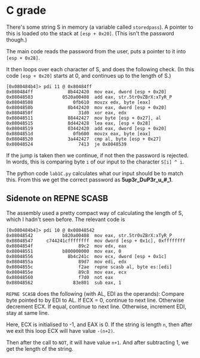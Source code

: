 # C grade
There's some string S in memory (a variable called `storedpass`). A pointer to this is loaded oto the stack at `[esp + 0x20]`. (This isn't the password though.)

The main code reads the password from the user, puts a pointer to it into `[esp + 0x28]`.

It then loops over each character of S, and does the following check. (In this code `[esp + 0x20]` starts at 0, and continues up to the length of S.)
```
[0x080484b4]> pdi 11 @ 0x80484ff
0x080484ff             8b442420  mov eax, dword [esp + 0x20]
0x08048503           0520a00408  add eax, str.5tr0vZBrX:xTyR_P
0x08048508               0fb610  movzx edx, byte [eax]
0x0804850b             8b442420  mov eax, dword [esp + 0x20]
0x0804850f                 31d0  xor eax, edx
0x08048511             88442427  mov byte [esp + 0x27], al
0x08048515             8d442428  lea eax, [esp + 0x28]
0x08048519             03442420  add eax, dword [esp + 0x20]
0x0804851d               0fb600  movzx eax, byte [eax]
0x08048520             3a442427  cmp al, byte [esp + 0x27]
0x08048524                 7413  je 0x8048539
```

If the jump is taken then we continue, if not then the password is rejected.
In words, this is comparing byte `i` of our input to the character `S[i] ^ i`.

The python code `lab1C.py` calculates what our input should be to match this. From this we get the correct password as **5up3r_DuP3r_u_#_1**.

## Sidenote on REPNE SCASB
The assembly used a pretty compact way of calculating the length of S, which I hadn't seen before.
The relevant code is
```
[0x080484b4]> pdi 10 @ 0x08048542
0x08048542           b820a00408  mov eax, str.5tr0vZBrX:xTyR_P
0x08048547     c744241cffffffff  mov dword [esp + 0x1c], 0xffffffff
0x0804854f                 89c2  mov edx, eax
0x08048551           b800000000  mov eax, 0
0x08048556             8b4c241c  mov ecx, dword [esp + 0x1c]
0x0804855a                 89d7  mov edi, edx
0x0804855c                 f2ae  repne scasb al, byte es:[edi]
0x0804855e                 89c8  mov eax, ecx
0x08048560                 f7d0  not eax
0x08048562               83e801  sub eax, 1
```

`REPNE SCASB` does the following (with AL, EDI as the operands):
Compare byte pointed to by EDI to AL.
If ECX = 0, continue to next line. Otherwise decrement ECX.
If equal, continue to next line.
Otherwise, increment EDI, stay at same line.

Here, ECX is initialised to -1, and EAX is 0.
If the string is length `n`, then after we exit this loop ECX will have value `-(n+2)`.

Then after the call to `NOT`, it will have value `n+1`.
And after subtracting 1, we get the length of the string.
